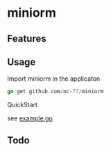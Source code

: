 # miniorm



## Features

## Usage

Import miniorm in the applicaton

```go
go get github.com/nc-77/miniorm
```

QuickStart

see [example.go](https://github.com/nc-77/miniorm/blob/main/_example/example.go)

## Todo

